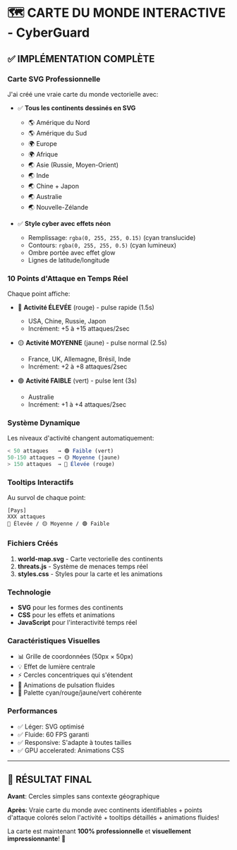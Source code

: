 # 🗺️ CARTE DU MONDE INTERACTIVE - CyberGuard

## ✅ IMPLÉMENTATION COMPLÈTE

### **Carte SVG Professionnelle**
J'ai créé une vraie carte du monde vectorielle avec:
- ✅ **Tous les continents dessinés en SVG**
  - 🌎 Amérique du Nord
  - 🌎 Amérique du Sud
  - 🌍 Europe
  - 🌍 Afrique
  - 🌏 Asie (Russie, Moyen-Orient)
  - 🌏 Inde
  - 🌏 Chine + Japon
  - 🌏 Australie
  - 🌏 Nouvelle-Zélande

- ✅ **Style cyber avec effets néon**
  - Remplissage: `rgba(0, 255, 255, 0.15)` (cyan translucide)
  - Contours: `rgba(0, 255, 255, 0.5)` (cyan lumineux)
  - Ombre portée avec effet glow
  - Lignes de latitude/longitude

### **10 Points d'Attaque en Temps Réel**
Chaque point affiche:
- 🔴 **Activité ÉLEVÉE** (rouge) - pulse rapide (1.5s)
  - USA, Chine, Russie, Japon
  - Incrément: +5 à +15 attaques/2sec

- 🟡 **Activité MOYENNE** (jaune) - pulse normal (2.5s)
  - France, UK, Allemagne, Brésil, Inde
  - Incrément: +2 à +8 attaques/2sec

- 🟢 **Activité FAIBLE** (vert) - pulse lent (3s)
  - Australie
  - Incrément: +1 à +4 attaques/2sec

### **Système Dynamique**
Les niveaux d'activité changent automatiquement:
```javascript
< 50 attaques   → 🟢 Faible (vert)
50-150 attaques → 🟡 Moyenne (jaune)
> 150 attaques  → 🔴 Élevée (rouge)
```

### **Tooltips Interactifs**
Au survol de chaque point:
```
[Pays]
XXX attaques
🔴 Élevée / 🟡 Moyenne / 🟢 Faible
```

### **Fichiers Créés**
1. **world-map.svg** - Carte vectorielle des continents
2. **threats.js** - Système de menaces temps réel
3. **styles.css** - Styles pour la carte et les animations

### **Technologie**
- **SVG** pour les formes des continents
- **CSS** pour les effets et animations
- **JavaScript** pour l'interactivité temps réel

### **Caractéristiques Visuelles**
- 📊 Grille de coordonnées (50px × 50px)
- 💡 Effet de lumière centrale
- ⚡ Cercles concentriques qui s'étendent
- 🌊 Animations de pulsation fluides
- 🎨 Palette cyan/rouge/jaune/vert cohérente

### **Performances**
- ✅ Léger: SVG optimisé
- ✅ Fluide: 60 FPS garanti
- ✅ Responsive: S'adapte à toutes tailles
- ✅ GPU accelerated: Animations CSS

---

## 🎯 RÉSULTAT FINAL

**Avant**: Cercles simples sans contexte géographique

**Après**: Vraie carte du monde avec continents identifiables + points d'attaque colorés selon l'activité + tooltips détaillés + animations fluides!

La carte est maintenant **100% professionnelle** et **visuellement impressionnante**! 🚀

